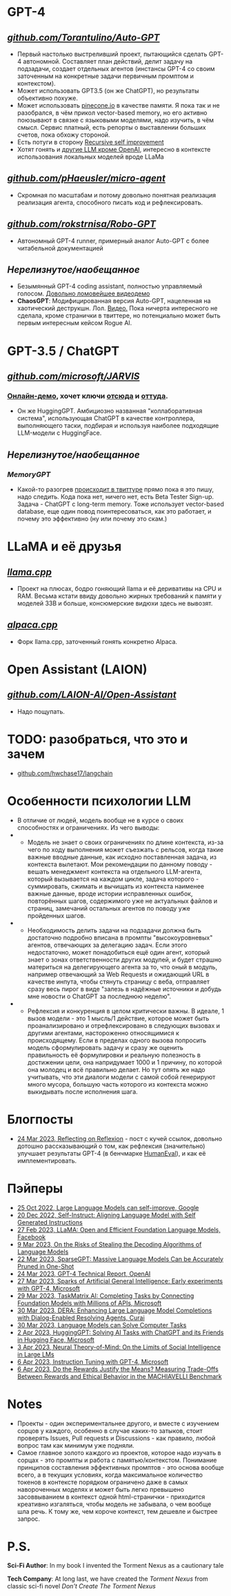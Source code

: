 # GPT-4
## *[github.com/Torantulino/Auto-GPT](https://github.com/Torantulino/Auto-GPT)*
- Первый настолько выстреливший проект, пытающийся сделать GPT-4 автономной. Составляет план действий, делит задачу на подзадачи, создает отдельных агентов (инстансы GPT-4 со своим заточенным на конкретные задачи первичным промптом и контекстом).
- Может использовать GPT3.5 (он же ChatGPT), но результаты объективно похуже.
- Может использовать [pinecone.io](https://www.pinecone.io/) в качестве памяти. Я пока так и не разобрался, в чём прикол vector-based memory, но его активно поюзывают в связке с языковыми моделями, надо изучить, в чём смысл. Сервис платный, есть репорты о выставлении больших счетов, пока обхожу стороной.
- Есть потуги в сторону [Recursive self improvement](https://github.com/Torantulino/Auto-GPT/issues/15)
- Хотят гонять и [другие LLM кроме OpenAI](https://github.com/Torantulino/Auto-GPT/issues/25), интересно в контексте использования локальных моделей вроде LLaMa

## *[github.com/pHaeusler/micro-agent](https://github.com/pHaeusler/micro-agent)*
- Скромная по масштабам и потому довольно понятная реализация реализация агента, способного писать код и рефлексировать.

## *[github.com/rokstrnisa/Robo-GPT](https://github.com/rokstrnisa/Robo-GPT)*
- Автономный GPT-4 runner, примерный аналог Auto-GPT с более читабельной документацией

## *Нерелизнутое/наобещанное*
- Безымянный GPT-4 coding assistant, полностью управляемый голосом. [Довольно ломовейшее видеодемо](https://mobile.twitter.com/mckaywrigley/status/1644034309253394433)
- **ChaosGPT**: Модифицированная версия Auto-GPT, нацеленная на хаотический деструкшн. Лол. [Видео.](https://www.youtube.com/watch?v=g7YJIpkk7KM) Пока ничерта интересного не сделала, кроме странички в твиттере, но потенциально может быть первым интересным кейсом Rogue AI.

# GPT-3.5 / ChatGPT
## *[github.com/microsoft/JARVIS](https://github.com/microsoft/JARVIS)*
### [Онлайн-демо](https://huggingface.co/spaces/microsoft/HuggingGPT), хочет ключи [отсюда](https://platform.openai.com/account/api-keys) и [оттуда](https://huggingface.co/docs/hub/security-tokens).
- Он же HuggingGPT. Амбициозно названная "коллаборативная система", использующая ChatGPT в качестве контроллера, выполняющего таски, подбирая и используя наиболее подходящие LLM-модели с HuggingFace. 

## *Нерелизнутое/наобещанное*
### *MemoryGPT*
- Какой-то разогрев [происходит в твиттуре](https://twitter.com/rikvk01/status/1645062075285135360) прямо пока я это пишу, надо следить. Кода пока нет, ничего нет, есть Beta Tester Sign-up. Задача - ChatGPT с long-term memory. Тоже использует vector-based database, еще один повод поинтересоваться, как это работает, и почему это эффективно (ну или почему это скам.)

# LLaMA и её друзья
## *[llama.cpp](https://github.com/ggerganov/llama.cpp)*
- Проект на плюсах, бодро гоняющий llama и её деривативы на CPU и RAM. Весьма кстати ввиду довольно жирных требований к памяти у моделей 33B и больше, консюмерские видюхи здесь не вывозят.
## *[alpaca.cpp](https://github.com/antimatter15/alpaca.cpp)*
- Форк llama.cpp, заточенный гонять конкретно Alpaca.

# Open Assistant (LAION)
## *[github.com/LAION-AI/Open-Assistant](https://github.com/LAION-AI/Open-Assistant)*
- Надо пощупать.

# TODO: разобраться, что это и зачем
- [github.com/hwchase17/langchain](https://github.com/hwchase17/langchain)

# Особенности психологии LLM
- В отличие от людей, модель вообще не в курсе о своих способностях и ограничениях. Из чего выводы:
- - Модель не знает о своих ограничениях по длине контекста, из-за чего по ходу выполнения может съезжать с рельсов, когда такие важные  вводные данные, как исходно поставленная задача, из контекста вылетают. Мои рекомендации по данному поводу - вешать менеджмент контекста на отдельного LLM-агента, который вызывается на каждом цикле, задача которого - суммировать, сжимать и вычищать из контекста наименее важные данные, вроде истории исправленных ошибок, повторённых шагов, содержимого уже не актуальных файлов и страниц, замечаний остальных агентов по поводу уже пройденных шагов.
- - Необходимость делить задачи на подзадачи должна быть достаточно подробно вписана в промпты "высокоуровневых" агентов, отвечающих за делегацию задач. Если этого недостаточно, может понадобиться ещё один агент, который знает о зонах ответственности других модулей, и будет страшно материться на делегирующего агента за то, что оный в модуль, например отвечающий за Web Requests и ожидающий URL в качестве инпута, чтобы стянуть страницу с веба, отправляет сразу весь пирог в виде "залезь в надёжные источники и добудь мне новости о ChatGPT за последнюю неделю".
- - Рефлексия и конкуренция в целом критически важны. В идеале, 1 вызов модели - это 1 мысль/1 действие, которое может быть проанализировано и отрефлексировано в следующих вызовах и другими агентами, настороженно относящимися к происходящему. Если в пределах одного вызова попросить модель сформулировать задачу и сразу же оценить правильность её формулировки и реальную полезность в достижении цели, она напридумает 1000 и 1 причину, по которой она молодец и всё правильно делает. Но тут опять же надо учитывать, что эти диалоги модели с самой собой генерируют много мусора, большую часть которого из контекста можно выкидывать после исполнения шага.

# Блогпосты
- [24 Mar 2023, Reflecting on Reflexion](https://nanothoughts.substack.com/p/reflecting-on-reflexion) - пост с кучей ссылок, довольно дотошно рассказывающий о том, как рефлексия (значительно) улучшает результаты GPT-4 (в бенчмарке [HumanEval](https://paperswithcode.com/dataset/humaneval)), и как её имплементировать.
# Пэйперы
- [25 Oct 2022, Large Language Models can self-improve, Google](https://arxiv.org/pdf/2210.11610.pdf)
- [20 Dec 2022, Self-Instruct: Aligning Language Model with Self Generated Instructions](https://arxiv.org/pdf/2212.10560.pdf)
- [27 Feb 2023, LLaMA: Open and Efficient Foundation Language Models, Facebook](https://arxiv.org/pdf/2302.13971.pdf)
- [9 Mar 2023, On the Risks of Stealing the Decoding Algorithms of Language Models](https://arxiv.org/pdf/2303.04729.pdf)
- [22 Mar 2023, SparseGPT: Massive Language Models Can be Accurately Pruned in One-Shot](https://arxiv.org/pdf/2301.00774.pdf)
- [24 Mar 2023, GPT-4 Technical Report, OpenAI](https://arxiv.org/pdf/2303.08774.pdf)
- [27 Mar 2023, Sparks of Artificial General Intelligence: Early experiments with GPT-4, Microsoft](https://arxiv.org/pdf/2303.08774.pdf)
- [29 Mar 2023, TaskMatrix.AI: Completing Tasks by Connecting Foundation Models with Millions of APIs, Microsoft](https://arxiv.org/pdf/2303.16434.pdf)
- [30 Mar 2023, DERA: Enhancing Large Language Model Completions with Dialog-Enabled Resolving Agents, Curai](https://arxiv.org/pdf/2303.17071.pdf)
- [30 Mar 2023, Language Models can Solve Computer Tasks](https://arxiv.org/pdf/2303.17491.pdf)
- [2 Apr 2023, HuggingGPT: Solving AI Tasks with ChatGPT and its Friends in Hugging Face, Microsoft](https://arxiv.org/pdf/2303.17580.pdf)
- [3 Apr 2023, Neural Theory-of-Mind: On the Limits of Social Intelligence in Large LMs](https://arxiv.org/pdf/2210.13312.pdf)
- [6 Apr 2023, Instruction Tuning with GPT-4, Microsoft](https://arxiv.org/pdf/2304.03277.pdf)
- [6 Apr 2023, Do the Rewards Justify the Means? Measuring Trade-Offs Between Rewards and Ethical Behavior in the MACHIAVELLI Benchmark](https://arxiv.org/pdf/2304.03279.pdf)

# Notes
- Проекты - один экспериментальнее другого, и вместе с изучением сорцов у каждого, особенно в случае каких-то затыков, стоит проверять Issues, Pull requests и Discussions - как правило, любой вопрос там как минимум уже подняли.
- Самое главное золото каждого из проектов, которое надо изучать в сорцах - это промпты и работа с памятью/контекстом. Понимание принципов составления эффективных промптов - это основа вообще всего, а в текущих условиях, когда максимальное количество токенов в контексте порядком ограничено даже в самых навороченных моделях и может быть легко превышено засоввыванием в контекст одной html-странички - приходится креативно изгаляться, чтобы модель не забывала, о чем вообще шла речь. К тому же, чем короче контекст, тем дешевле и быстрее запрос.

# P.S.
**Sci-Fi Author**: In my book I invented the Torment Nexus as a cautionary tale

**Tech Company**: At long last, we have created the *Torment Nexus* from classic sci-fi novel *Don't Create The Torment Nexus*
